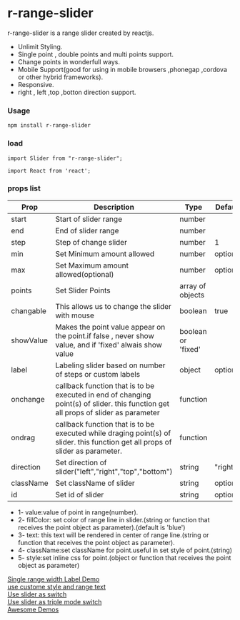 
# r-range-slider <br>
r-range-slider is a range slider created by reactjs.
- Unlimit Styling.
- Single point , double points and multi points support. 
- Change points in wonderfull ways.
- Mobile Support(good for using in mobile browsers ,phonegap ,cordova or other hybrid frameworks).
- Responsive.
- right , left ,top ,botton direction support.


### Usage
```npm install r-range-slider``` <br/>

### load
```import Slider from "r-range-slider";```

```
import React from 'react';
```

### props list
Prop | Description | Type | Default
---- | ----------- | ---- | -------
start | Start of slider range | number |  
end | End of slider range | number | 
step | Step of change slider | number | 1
min | Set Minimum amount allowed | number | optional
max | Set Maximum amount allowed(optional) | number | optional
points | Set Slider Points | array of objects| 
changable | This allows us to change the slider with mouse | boolean | true
showValue | Makes the point value appear on the point.if false , never show value, and if 'fixed' alwais show value |boolean or 'fixed'
label | Labeling slider based on number of steps or custom labels | object | optional
onchange|callback function that is to be executed in end of changing point(s) of slider. this function get all props of slider as parameter|function
ondrag|callback function that is to be executed while draging point(s) of slider. this function get all props of slider as parameter.|function
direction|Set direction of slider("left","right","top","bottom")|string|"right"
className|Set className of slider|string|optional
id|Set id of slider|string|optional

<ul>
      <li>1- value:value of point in range(number).</li>
      <li>2- fillColor: set color of range line in slider.(string or function that receives the point object as parameter).(default is 'blue')</li>
      <li>3- text: this text will be rendered in center of range line.(string or function that receives the point object as parameter).</li>
      <li>4- className:set className for point.useful in set style of point.(string)</li>
      <li>5- style:set inline css for point.(object or function that receives the point object as parameter)</li>
      </ul>
<a href="https://stackblitz.com/edit/r-slider-demo1?file=style.css">Single range width Label Demo</a><br/>
<a href="https://stackblitz.com/edit/r-slider-demo2?file=index.js">use custome style and range text</a><br/>
<a href="https://stackblitz.com/edit/react-9tuesa">Use slider as switch</a><br/>
<a href="https://stackblitz.com/edit/r-slider-triple-mode-switch?file=index.js">Use slider as triple mode switch</a><br/>
<a href="https://stackblitz.com/edit/awesome-sliders?file=index.js">Awesome Demos</a><br/>


         
         
